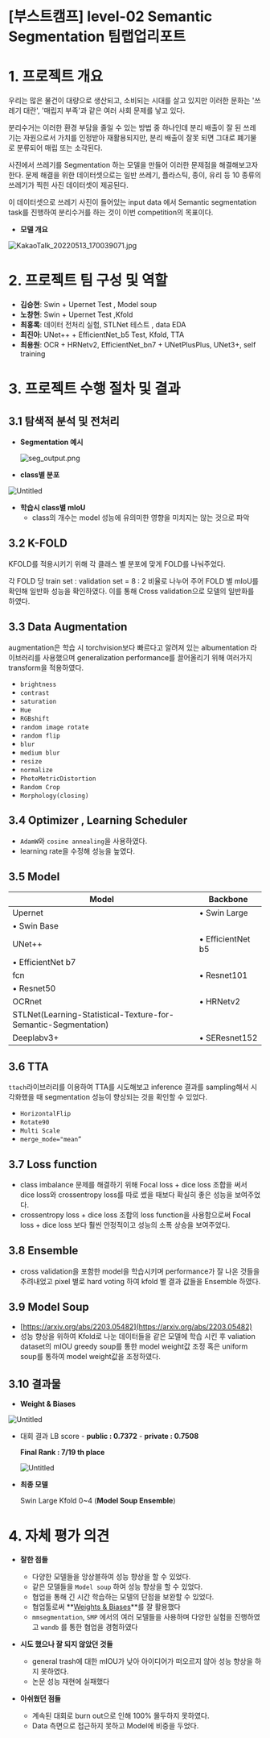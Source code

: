 # [부스트캠프] level-02 Semantic Segmentation 팀랩업리포트

# 1. 프로젝트 개요

우리는 많은 물건이 대량으로 생산되고, 소비되는 시대를 살고 있지만 이러한 문화는 '쓰레기 대란', '매립지 부족'과 같은 여러 사회 문제를 낳고 있다.

분리수거는 이러한 환경 부담을 줄일 수 있는 방법 중 하나인데 분리 배출이 잘 된 쓰레기는 자원으로서 가치를 인정받아 재활용되지만, 분리 배출이 잘못 되면 그대로 폐기물로 분류되어 매립 또는 소각된다.

사진에서 쓰레기를 Segmentation 하는 모델을 만들어 이러한 문제점을 해결해보고자 한다. 문제 해결을 위한 데이터셋으로는 일반 쓰레기, 플라스틱, 종이, 유리 등 10 종류의 쓰레기가 찍힌 사진 데이터셋이 제공된다.

이 데이터셋으로 쓰레기 사진이 들어있는 input data 에서 Semantic segmentation task를 진행하여 분리수거를 하는 것이 이번 competition의 목표이다.

- **모델 개요**

![KakaoTalk_20220513_170039071.jpg](imgs/KakaoTalk_20220513_170039071.jpg)

# 2. 프로젝트 팀 구성 및 역할

- **김승현**: Swin + Upernet Test , Model soup
- **노창현**: Swin + Upernet Test ,Kfold
- **최홍록**: 데이터 전처리 실험, STLNet 테스트 , data EDA
- **최진아**: UNet++ + EfficientNet_b5 Test, Kfold, TTA
- **최용원**: OCR + HRNetv2, EfficientNet_bn7 + UNetPlusPlus, UNet3+, self training

 

# 3. 프로젝트 수행 절차 및 결과

## 3.1 탐색적 분석 및 전처리

- **Segmentation 예시**
    
    ![seg_output.png](imgs/seg_output.png)
    
- **class별 분포**

![Untitled](imgs/Untitled.png)

- **학습시 class별 mIoU**
    - class의 개수는 model 성능에 유의미한 영향을 미치지는 않는 것으로 파악

## 3.2 K-FOLD

KFOLD를 적용시키기 위해 각 클래스 별 분포에 맞게 FOLD를 나눠주었다.

각 FOLD 당 train set : validation set = 8 : 2 비율로 나누어 주어 FOLD 별 mIoU를 확인해 일반화 성능을 확인하였다. 이를 통해 Cross validation으로 모델의 일반화를 하였다.

## 3.3 Data Augmentation

augmentation은 학습 시 torchvision보다 빠르다고 알려져 있는 albumentation 라이브러리를 사용했으며 generalization performance를 끌어올리기 위해 여러가지 transform을 적용하였다.

- `brightness`
- `contrast`
- `saturation`
- `Hue`
- `RGBshift`
- `random image rotate`
- `random flip`
- `blur`
- `medium blur`
- `resize`
- `normalize`
- `PhotoMetricDistortion`
- `Random Crop`
- `Morphology(closing)`

## 3.4 Optimizer , Learning Scheduler

- `AdamW`와 `cosine annealing`을 사용하였다.
- learning rate을 수정해 성능을 높였다.

## 3.5 Model

| Model  | Backbone |
| --- | --- |
| Upernet | • Swin Large
• Swin Base |
| UNet++ | • EfficientNet b5
• EfficientNet b7 |
| fcn | • Resnet101
• Resnet50 |
| OCRnet | • HRNetv2 |
| STLNet(Learning-Statistical-Texture-for-Semantic-Segmentation) |  |
| Deeplabv3+ | • SEResnet152 |

## 3.6 TTA

`ttach`라이브러리를 이용하여 TTA를 시도해보고 inference 결과를 sampling해서 시각화했을 때 segmentation 성능이 향상되는 것을 확인할 수 있었다.

- `HorizontalFlip`
- `Rotate90`
- `Multi Scale`
- `merge_mode="mean”`

## 3.7 Loss function

- class imbalance 문제를 해결하기 위해 Focal loss + dice loss 조합을 써서 dice loss와 crossentropy loss를 따로 썼을 때보다 확실히 좋은 성능을 보여주었다.
- crossentropy loss + dice loss 조합의 loss function을 사용함으로써 Focal loss + dice loss 보다 훨씬 안정적이고 성능의 소폭 상승을 보여주었다.

## 3.8 Ensemble

- cross validation을 포함한 model을 학습시키며 performance가 잘  나온 것들을 추려내었고 pixel 별로 hard voting 하여 kfold 별 결과 값들을 Ensemble 하였다.

## 3.9 Model Soup

- [https://arxiv.org/abs/2203.05482](https://arxiv.org/abs/2203.05482)
- 성능 향상을 위하여 Kfold로 나눈 데이터들을 같은 모델에 학습 시킨 후 valiation dataset의 mIOU greedy soup를 통한 model weight값 조정 혹은 uniform soup를 통하여 model weight값을 조정하였다.

## 3.10 결과물

 

- **Weight & Biases**

![Untitled](imgs/Untitled1.png)

- 대회 결과
LB score - **public : 0.7372**
              - **private : 0.7508**
    
    **Final Rank : 7/19 th place**
    
    ![Untitled](imgs/Untitled2.png)
    

- **최종 모델**
    
    Swin Large Kfold 0~4 (**Model Soup Ensemble**)
    

# 4. 자체 평가 의견

- **잘한 점들**
    - 다양한 모델들을 앙상블하여 성능 향상을 할 수 있었다.
    - 같은 모델들을 `Model soup` 하여 성능 향상을 할 수 있었다.
    - 협업을 통해 긴 시간 학습하는 모델의 단점을 보완할 수 있었다.
    - 협업툴로써 **[Weights & Biases](https://wandb.ai/site)**를 잘 활용했다
    - `mmsegmentation`, `SMP` 에서의 여러 모델들을 사용하며 다양한 실험을 진행하였고 `wandb` 를 통한 협업을 경험하였다
    
- **시도 했으나 잘 되지 않았던 것들**
    - general trash에 대한 mIOU가 낮아 아이디어가 떠오르지 않아 성능 향상을 하지 못하였다.
    - 논문 성능 재현에 실패했다
    
- **아쉬웠던 점들**
    - 계속된 대회로 burn out으로 인해 100% 몰두하지 못하였다.
    - Data 측면으로 접근하지 못하고 Model에 비중을 두었다.